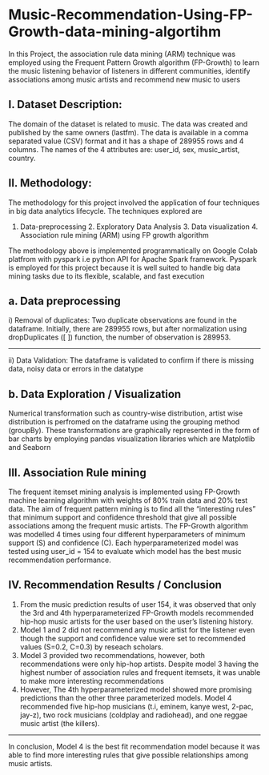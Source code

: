 # Music-Recommendation-Using-FP-Growth-data-mining-algortihm
In this Project, the association rule data mining (ARM) technique was employed using the Frequent Pattern Growth algorithm (FP-Growth) to learn the music listening behavior of listeners in different communities, identify associations among music artists and recommend new music to users

I. Dataset Description: 
---------------------
The domain of the dataset is related to music. The data was created and published by the same owners (lastfm). The data is available in a comma separated value (CSV) format and it has a shape of 289955 rows and 4 columns. The names of the 4 attributes are: user_id,  sex,  music_artist,  country.

II. Methodology: 
-------------
The methodology for this project involved the application of four techniques in big data analytics lifecycle.  The techniques explored are 
1. Data-preprocessing   2. Exploratory Data Analysis     3. Data visualization     4. Association rule mining (ARM) using FP growth algorithm

The methodology above is implemented programmatically on Google Colab platfrom with pyspark i.e python API for Apache Spark framework. Pyspark is employed for this project because it is well suited to handle big data mining tasks due to its flexible, scalable, and fast execution

a. Data preprocessing
--------------------
i) Removal of duplicates: Two duplicate observations are found in the dataframe. Initially, there are 289955 rows, but after normalization using dropDuplicates ([ ]) function, the number of observation is 289953.
___
ii) Data Validation: The dataframe is validated to confirm if there is missing data, noisy data or errors in the datatype

b. Data Exploration / Visualization
--------------------
Numerical transformation such as country-wise distribution, artist wise distribution is perfromed on the dataframe using the grouping method (groupBy). These transformations are graphically represented in the form of bar charts by employing pandas visualization libraries which are Matplotlib and Seaborn

III. Association Rule mining 
--------
The frequent itemset mining analysis is implemented using FP-Growth machine learning algorithm with weights of 80% train data and 20% test data. The aim of frequent pattern mining is to find all the “interesting rules” that minimum support and confidence threshold that give all possible associations among the frequent music artists. The FP-Growth algorithm was modelled 4 times using four different hyperparameters of minimum support (S) and confidence (C). Each hyperparameterized model was tested using user_id = 154 to evaluate which model has the best music recommendation performance.

IV. Recommendation Results / Conclusion
--------------
1.  From the music prediction results of user 154, it was observed that only the 3rd and 4th hyperparameterized FP-Growth models recommended hip-hop music artists for the user based on the user’s listening history. 
2.  Model 1 and 2 did not recommend any music artist for the listener even though the support and confidence value were set to recommended values (S=0.2, C=0.3) by reseach scholars. 
3.  Model 3 provided two recommendations, however, both recommendations were only hip-hop artists. Despite model 3 having the highest number of association rules and frequent itemsets, it was unable to make more interesting recommendations 
4.  However, The 4th hyperparameterized model showed more promising predictions than the other three parameterized models. Model 4 recommended five hip-hop musicians (t.i, eminem, kanye west, 2-pac, jay-z), two rock musicians (coldplay and radiohead), and one reggae music artist (the killers). 
*****
In conclusion, Model 4 is the best fit recommendation model because it was able to find more interesting rules that give possible relationships among music artists. 

